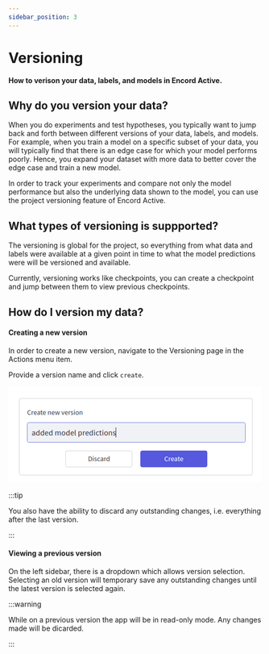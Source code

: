 ```yaml
---
sidebar_position: 3
---
```


# Versioning

**How to verison your data, labels, and models in Encord Active.**

## Why do you version your data?
When you do experiments and test hypotheses, you typically want to jump back and forth between different versions of your data, labels, and models. For example, when you train a model on a specific subset of your data, you will typically find that there is an edge case for which your model performs poorly. Hence, you expand your dataset with more data to better cover the edge case and train a new model.

In order to track your experiments and compare not only the model performance but also the underlying data shown to the model, you can use the project versioning feature of Encord Active.

## What types of versioning is suppported?

The versioning is global for the project, so everything from what data and labels were available at a given point in time to what the model predictions were will be versioned and available.

Currently, versioning works like checkpoints, you can create a checkpoint and jump between them to view previous checkpoints.


## How do I version my data?

#### Creating a new version

In order to create a new version, navigate to the Versioning page in the Actions menu item.

Provide a version name and click `create`.

![Version creation form](../images/version-creation-form.png)


:::tip

You also have the ability to discard any outstanding changes, i.e. everything after the last version.

:::

#### Viewing a previous version

On the left sidebar, there is a dropdown which allows version selection. Selecting an old version will temporary save any outstanding changes until the latest version is selected again.

:::warning

While on a previous version the app will be in read-only mode. Any changes made will be dicarded.

:::

